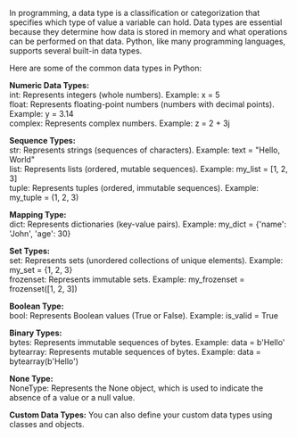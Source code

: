In programming, a data type is a classification or categorization that specifies which type of value a variable can hold. Data types are essential because they determine how data is stored in memory and what operations can be performed on that data. Python, like many programming languages, supports several built-in data types. 

Here are some of the common data types in Python:

**Numeric Data Types:**
<br>int: Represents integers (whole numbers). Example: x = 5
<br>float: Represents floating-point numbers (numbers with decimal points). Example: y = 3.14
<br>complex: Represents complex numbers. Example: z = 2 + 3j

**Sequence Types:**
<br>str: Represents strings (sequences of characters). Example: text = "Hello, World"
<br>list: Represents lists (ordered, mutable sequences). Example: my_list = [1, 2, 3]
<br>tuple: Represents tuples (ordered, immutable sequences). Example: my_tuple = (1, 2, 3)

**Mapping Type:**
<br>dict: Represents dictionaries (key-value pairs). Example: my_dict = {'name': 'John', 'age': 30}

**Set Types:**
<br>set: Represents sets (unordered collections of unique elements). Example: my_set = {1, 2, 3}
<br>frozenset: Represents immutable sets. Example: my_frozenset = frozenset([1, 2, 3])

**Boolean Type:**
<br>bool: Represents Boolean values (True or False). Example: is_valid = True

**Binary Types:**
<br>bytes: Represents immutable sequences of bytes. Example: data = b'Hello'
<br>bytearray: Represents mutable sequences of bytes. Example: data = bytearray(b'Hello')

**None Type:**
<br>NoneType: Represents the None object, which is used to indicate the absence of a value or a null value.

**Custom Data Types:**
You can also define your custom data types using classes and objects.